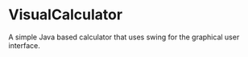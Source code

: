 # VisualCalculator
 A simple Java based calculator that uses swing for the graphical user interface.
